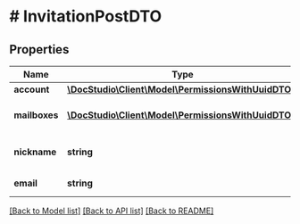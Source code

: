 # # InvitationPostDTO

## Properties

Name | Type | Description | Notes
------------ | ------------- | ------------- | -------------
**account** | [**\DocStudio\Client\Model\PermissionsWithUuidDTO**](PermissionsWithUuidDTO.md) |  |
**mailboxes** | [**\DocStudio\Client\Model\PermissionsWithUuidDTO[]**](PermissionsWithUuidDTO.md) | Mailboxes roles and permissions | [optional]
**nickname** | **string** | Nick name of invited user | [optional]
**email** | **string** | Email of invited user | [optional]

[[Back to Model list]](../../README.md#models) [[Back to API list]](../../README.md#endpoints) [[Back to README]](../../README.md)
